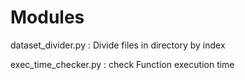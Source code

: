 # Modules


dataset_divider.py
: Divide files in directory by index

exec_time_checker.py
: check Function execution time
